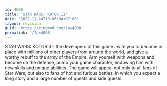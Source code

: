 ```yaml
---
id: 4008
title: 'STAR WARS: KOTOR II'
date: '2022-11-24T10:06:04+07:00'
layout: revision
guid: 'https://kindmod.com/?p=4008'
permalink: '/?p=4008'
---
```


STAR WARS: KOTOR II – the developers of this game invite you to become in place with millions of other players from around the world, and give a worthy rebuff to the army of the Empire. Arm yourself with weapons and become on the defense, pump your game character, endowing him with new skills and unique abilities. The game will appeal not only to all fans of Star Wars, but also to fans of hot and furious battles, in which you expect a long story and a large number of quests and side quests.